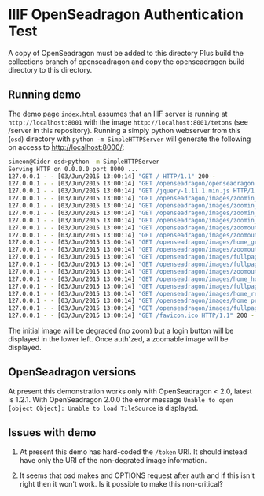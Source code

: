 # IIIF OpenSeadragon Authentication Test

A copy of OpenSeadragon must be added to this directory
Plus build the collections branch of openseadragon and copy the openseadragon build directory to this directory.

## Running demo

The demo page `index.html` assumes that an IIIF server is running at `http://localhost:8001` with the image `http://localhost:8001/tetons` (see /server in this repository). Running a simply python webserver from this (`osd`) directory with `python -m SimpleHTTPServer` will generate the following on access to <http://localhost:8000/>:

```sh
simeon@Cider osd>python -m SimpleHTTPServer
Serving HTTP on 0.0.0.0 port 8000 ...
127.0.0.1 - - [03/Jun/2015 13:00:14] "GET / HTTP/1.1" 200 -
127.0.0.1 - - [03/Jun/2015 13:00:14] "GET /openseadragon/openseadragon.min.js HTTP/1.1" 200 -
127.0.0.1 - - [03/Jun/2015 13:00:14] "GET /jquery-1.11.1.min.js HTTP/1.1" 200 -
127.0.0.1 - - [03/Jun/2015 13:00:14] "GET /openseadragon/images/zoomin_rest.png HTTP/1.1" 200 -
127.0.0.1 - - [03/Jun/2015 13:00:14] "GET /openseadragon/images/zoomin_grouphover.png HTTP/1.1" 200 -
127.0.0.1 - - [03/Jun/2015 13:00:14] "GET /openseadragon/images/zoomin_hover.png HTTP/1.1" 200 -
127.0.0.1 - - [03/Jun/2015 13:00:14] "GET /openseadragon/images/zoomin_pressed.png HTTP/1.1" 200 -
127.0.0.1 - - [03/Jun/2015 13:00:14] "GET /openseadragon/images/zoomout_rest.png HTTP/1.1" 200 -
127.0.0.1 - - [03/Jun/2015 13:00:14] "GET /openseadragon/images/zoomout_grouphover.png HTTP/1.1" 200 -
127.0.0.1 - - [03/Jun/2015 13:00:14] "GET /openseadragon/images/home_grouphover.png HTTP/1.1" 200 -
127.0.0.1 - - [03/Jun/2015 13:00:14] "GET /openseadragon/images/zoomout_hover.png HTTP/1.1" 200 -
127.0.0.1 - - [03/Jun/2015 13:00:14] "GET /openseadragon/images/fullpage_pressed.png HTTP/1.1" 200 -
127.0.0.1 - - [03/Jun/2015 13:00:14] "GET /openseadragon/images/fullpage_grouphover.png HTTP/1.1" 200 -
127.0.0.1 - - [03/Jun/2015 13:00:14] "GET /openseadragon/images/zoomout_pressed.png HTTP/1.1" 200 -
127.0.0.1 - - [03/Jun/2015 13:00:14] "GET /openseadragon/images/home_hover.png HTTP/1.1" 200 -
127.0.0.1 - - [03/Jun/2015 13:00:14] "GET /openseadragon/images/fullpage_rest.png HTTP/1.1" 200 -
127.0.0.1 - - [03/Jun/2015 13:00:14] "GET /openseadragon/images/home_rest.png HTTP/1.1" 200 -
127.0.0.1 - - [03/Jun/2015 13:00:14] "GET /openseadragon/images/home_pressed.png HTTP/1.1" 200 -
127.0.0.1 - - [03/Jun/2015 13:00:14] "GET /openseadragon/images/fullpage_hover.png HTTP/1.1" 200 -
127.0.0.1 - - [03/Jun/2015 13:00:14] "GET /favicon.ico HTTP/1.1" 200 -
```

The initial image will be degraded (no zoom) but a login button will be displayed in the lower left. Once auth'zed, a zoomable image will be displayed.

## OpenSeadragon versions

At present this demonstration works only with OpenSeadragon < 2.0, latest is 1.2.1. With OpenSeadragon 2.0.0 the error message `Unable to open [object Object]: Unable to load TileSource` is displayed.

## Issues with demo

1. At present this demo has hard-coded the `/token` URI. It should instead have only the URI of the non-degrated image information. 

2. It seems that osd makes and OPTIONS request after auth and if this isn't right then it won't work. Is it possible to make this non-critical?
